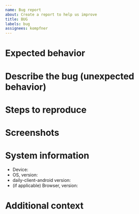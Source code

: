 ```yaml
---
name: Bug report
about: Create a report to help us improve
title: BUG
labels: bug
assignees: kompfner
---
```


<!-- If you're experiencing a bug while on a Daily call, before filing a bug report, please try these troubleshooting steps: https://help.daily.co/en/articles/2303117-top-troubleshooting-tips -->

# Expected behavior

<!-- Please share a clear and concise description of what you expected to happen. -->

# Describe the bug (unexpected behavior)

<!-- A clear and concise description of what the bug is. -->

# Steps to reproduce

<!-- 1. Go to '...' -->
<!-- 2. Click on '....' -->
<!-- 3. Scroll down to '....' -->
<!-- 4. See error -->

# Screenshots

<!-- If applicable, add screenshots to help explain your problem. -->

# System information

<!-- Please tell us as much as you can about your setup. Because of how video calls can vary across browsers and devices, this information will help us troubleshoot your issue faster. -->

- Device:
- OS, version:
- daily-client-android version:
- (if applicable) Browser, version:

# Additional context

<!-- Add any other context about the problem or helpful links here. -->
